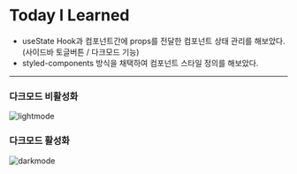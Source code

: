 # Today I Learned
- useState Hook과 컴포넌트간에 props를 전달한 컴포넌트 상태 관리를 해보았다. (사이드바 토글버튼 / 다크모드 기능)
- styled-components 방식을 채택하여 컴포넌트 스타일 정의를 해보았다.

---
### 다크모드 비활성화
![lightmode](https://github.com/hyodii/REACT_TEST/assets/87711421/607329da-5d8b-4ada-9d99-cdd8bc12497d)
### 다크모드 활성화
![darkmode](https://github.com/hyodii/REACT_TEST/assets/87711421/d11c5596-190f-402f-9a45-72955fd993ff)
